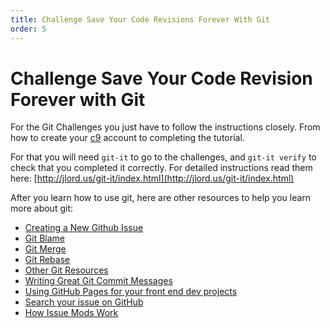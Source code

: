 ```yaml
---
title: Challenge Save Your Code Revisions Forever With Git
order: 5
---
```

# Challenge Save Your Code Revision Forever with Git

For the Git Challenges you just have to follow the instructions closely. From how to create your [c9](http://c9.io/) account to completing the tutorial.

For that you will need `git-it` to go to the challenges, and `git-it verify` to check that you completed it correctly. For detailed instructions read them here: [http://jlord.us/git-it/index.html](http://jlord.us/git-it/index.html)

After you learn how to use git, here are other resources to help you learn more about git:

- [Creating a New Github Issue](Creating-A-New-Github-Issue)
- [Git Blame](Git-Blame)
- [Git Merge](Git-Merge)
- [Git Rebase](Git-Rebase)
- [Other Git Resources](Git-Resources)
- [Writing Great Git Commit Messages](Git-Commit-Message)
- [Using GitHub Pages for your front end dev projects](GitHub-Hosting)
- [Search your issue on GitHub](Search-Existing-Issue)
- [How Issue Mods Work](FreeCodeCamp-Issue-Mods)
